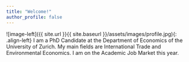 ```yaml
---
title: "Welcome!"
author_profile: false
---
```


![image-left]({{ site.url }}{{ site.baseurl }}/assets/images/profile.jpg){: .align-left} I am a PhD Candidate at the Department of Economics of the University of Zurich. My main fields are International Trade and Environmental Economics. I am on the Academic Job Market this year.

